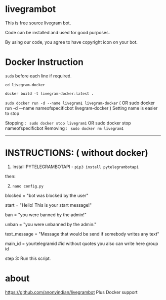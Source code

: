 # livegrambot
This is free source livegram bot.

Code can be installed and used for good purposes.

By using our code, you agree to have copyright icon on your bot.

# Docker Instruction

` sudo ` before each line if required. 

` cd livegram-docker `

` docker build -t livegram-docker:latest . `

` sudo docker run -d --name livegram1 livegram-docker `  ( OR sudo docker run -d --name nameofspecificbot livegram-docker )
Setting name is easier to stop

Stopping : `  sudo docker stop livegram1 `  OR  sudo docker stop nameofspecificbot
Removing : `  sudo docker rm livegram1 `

---

# INSTRUCTIONS: ( without docker)
1.  Install PYTELEGRAMBOTAPI - `pip3 install pytelegrambotapi`

then:

2. `nano config.py  `

blocked = "bot was blocked by the user"

start = "Hello! This is your start message!"

ban = "you were banned by the admin!"

unban = "you were unbanned by the admin."

text_message = "Message that would be send if somebody writes any text"

main_id = yourtelegramid #id without quotes you also can write here group id


step 3: Run this script.


# about
https://github.com/anonyindian/livegrambot Plus Docker support

